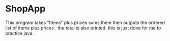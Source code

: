 # ShopApp
This program takes "Items" plus prices sums them then outputs the ordered list of items plus prices . the  total is also printed. this is just done for me to practice java.

